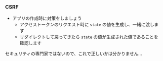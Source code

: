 ### CSRF

* アプリの作成時に対策をしましょう
  - アクセストークンのリクエスト時に `state` の値を生成し、一緒に渡します
  - リダイレクトして戻ってきたら `state` の値が生成された値であることを確認します

セキュリティの専門家ではないので、これで正しいかは分かりません...
